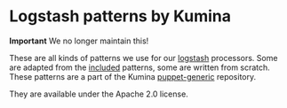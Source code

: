 # Logstash patterns by Kumina

**Important** We no longer maintain this!

These are all kinds of patterns we use for our [logstash](http://www.logstash.net/) processors. Some are adapted from the [included](https://github.com/logstash/logstash/tree/master/patterns) patterns, some are written from scratch. These patterns are a part of the Kumina [puppet-generic](https://github.com/kumina/puppet-generic) repository.

They are available under the Apache 2.0 license.
